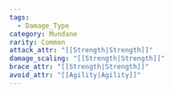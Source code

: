 ```yaml
---
tags:
  - Damage_Type
category: Mundane
rarity: Common
attack_attr: "[[Strength|Strength]]"
damage_scaling: "[[Strength|Strength]]"
brace_attr: "[[Strength|Strength]]"
avoid_attr: "[[Agility|Agility]]"
---
```

